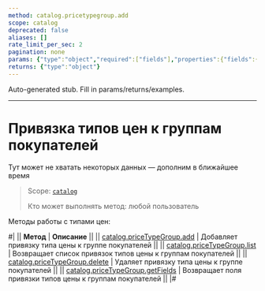 ```yaml
---
method: catalog.pricetypegroup.add
scope: catalog
deprecated: false
aliases: []
rate_limit_per_sec: 2
pagination: none
params: {"type":"object","required":["fields"],"properties":{"fields":{"type":"object"}}}
returns: {"type":"object"}
---
```


Auto-generated stub. Fill in params/returns/examples.

---

# Привязка типов цен к группам покупателей



Тут может не хватать некоторых данных — дополним в ближайшее время



> Scope: [`catalog`](../../../scopes/permissions.md)
>
> Кто может выполнять метод: любой пользователь

Методы работы с типами цен:

#|
|| **Метод** | **Описание** ||
|| [catalog.priceTypeGroup.add](./catalog-price-type-group-add.md) | Добавляет привязку типа цены к группе покупателей ||
|| [catalog.priceTypeGroup.list](./catalog-price-type-group-list.md) | Возвращает список привязок типов цены к группам покупателей ||
|| [catalog.priceTypeGroup.delete](./catalog-price-type-group-delete.md) | Удаляет привязку типа цены к группе покупателей ||
|| [catalog.priceTypeGroup.getFields](./catalog-price-type-group-get-fields.md) | Возвращает поля привязки типов цены к группам покупателей ||
|#
